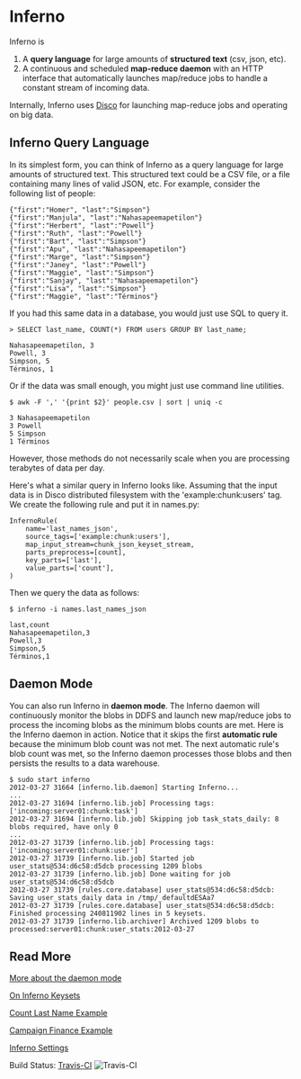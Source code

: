 Inferno
=======

Inferno is

1. A **query language** for large amounts of **structured text** (csv, json, etc).
2. A continuous and scheduled **map-reduce daemon** with an HTTP
interface that automatically launches map/reduce jobs to handle a
constant stream of incoming data.

Internally, Inferno uses [Disco](http://discoproject.org/) for launching
map-reduce jobs and operating on big data.

Inferno Query Language
----------------------

In its simplest form, you can think of Inferno as a query language for large
amounts of structured text.  This structured text could be a CSV file, or a
file containing many lines of valid JSON, etc.  For example, consider the
following list of people:

    {"first":"Homer", "last":"Simpson"}
    {"first":"Manjula", "last":"Nahasapeemapetilon"}
    {"first":"Herbert", "last":"Powell"}
    {"first":"Ruth", "last":"Powell"}
    {"first":"Bart", "last":"Simpson"}
    {"first":"Apu", "last":"Nahasapeemapetilon"}
    {"first":"Marge", "last":"Simpson"}
    {"first":"Janey", "last":"Powell"}
    {"first":"Maggie", "last":"Simpson"}
    {"first":"Sanjay", "last":"Nahasapeemapetilon"}
    {"first":"Lisa", "last":"Simpson"}
    {"first":"Maggie", "last":"Términos"}

If you had this same data in a database, you would just use SQL to query it.

    > SELECT last_name, COUNT(*) FROM users GROUP BY last_name;

    Nahasapeemapetilon, 3
    Powell, 3
    Simpson, 5
    Términos, 1

Or if the data was small enough, you might just use command line utilities.

    $ awk -F ',' '{print $2}' people.csv | sort | uniq -c

    3 Nahasapeemapetilon
    3 Powell
    5 Simpson
    1 Términos

However, those methods do not necessarily scale when you are processing
terabytes of data per day.

Here's what a similar query in Inferno looks like.  Assuming that the input data
is in Disco distributed filesystem with the 'example:chunk:users' tag.  We
create the following rule and put it in names.py:

    InfernoRule(
        name='last_names_json',
        source_tags=['example:chunk:users'],
        map_input_stream=chunk_json_keyset_stream,
        parts_preprocess=[count],
        key_parts=['last'],
        value_parts=['count'],
    )

Then we query the data as follows:

    $ inferno -i names.last_names_json

    last,count
    Nahasapeemapetilon,3
    Powell,3
    Simpson,5
    Términos,1

Daemon Mode
-----------

You can also run Inferno in **daemon mode**. The Inferno daemon will
continuously monitor the blobs in DDFS and launch new map/reduce jobs to
process the incoming blobs as the minimum blobs counts are met.
Here is the Inferno daemon in action. Notice that it skips the first
**automatic rule** because the minimum blob count was not met. The next
automatic rule's blob count was met, so the Inferno daemon processes those
blobs and then persists the results to a data warehouse.

    $ sudo start inferno
    2012-03-27 31664 [inferno.lib.daemon] Starting Inferno...
    ...
    2012-03-27 31694 [inferno.lib.job] Processing tags:['incoming:server01:chunk:task']
    2012-03-27 31694 [inferno.lib.job] Skipping job task_stats_daily: 8 blobs required, have only 0
    ...
    2012-03-27 31739 [inferno.lib.job] Processing tags:['incoming:server01:chunk:user']
    2012-03-27 31739 [inferno.lib.job] Started job user_stats@534:d6c58:d5dcb processing 1209 blobs
    2012-03-27 31739 [inferno.lib.job] Done waiting for job user_stats@534:d6c58:d5dcb
    2012-03-27 31739 [rules.core.database] user_stats@534:d6c58:d5dcb: Saving user_stats_daily data in /tmp/_defaultdESAa7
    2012-03-27 31739 [rules.core.database] user_stats@534:d6c58:d5dcb: Finished processing 240811902 lines in 5 keysets.
    2012-03-27 31739 [inferno.lib.archiver] Archived 1209 blobs to processed:server01:chunk:user_stats:2012-03-27

Read More
-------------
[More about the daemon mode](doc/daemon.rst)

[On Inferno Keysets](doc/keyset.rst)

[Count Last Name Example](doc/counting.rst)

[Campaign Finance Example](doc/election.rst)

[Inferno Settings](doc/settings.rst)

Build Status: [Travis-CI](http://travis-ci.org/chango/inferno) ![Travis-CI](https://secure.travis-ci.org/chango/inferno.png)
